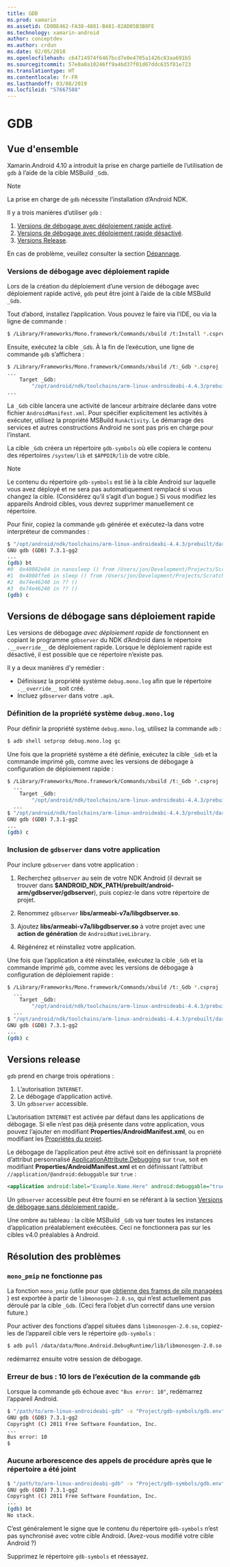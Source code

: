 ```yaml
---
title: GDB
ms.prod: xamarin
ms.assetid: CD0BE462-FA38-4881-B481-82AD05B3B8FE
ms.technology: xamarin-android
author: conceptdev
ms.author: crdun
ms.date: 02/05/2018
ms.openlocfilehash: c64714974f6467bcd7e0e4705a1426c83aa691b5
ms.sourcegitcommit: 57e8a0a10246ff9a4bd37f01d67ddc635f81e723
ms.translationtype: HT
ms.contentlocale: fr-FR
ms.lasthandoff: 03/08/2019
ms.locfileid: "57667588"
---
```

# <a name="gdb"></a>GDB

## <a name="overview"></a>Vue d'ensemble

Xamarin.Android 4.10 a introduit la prise en charge partielle de l’utilisation de `gdb` à l’aide de la cible MSBuild `_Gdb`. 

> [!NOTE]
> La prise en charge de `gdb` nécessite l’installation d’Android NDK.

Il y a trois manières d’utiliser `gdb` :

1.  [Versions de débogage avec déploiement rapide activé](#Debug_Builds_with_Fast_Deployment).
1.  [Versions de débogage avec déploiement rapide désactivé](#Debug_Builds_without_Fast_Deployment).
1.  [Versions Release](#Release_Builds).


En cas de problème, veuillez consulter la section [Dépannage](#Troubleshooting).

<a name="Debug_Builds_with_Fast_Deployment" />

### <a name="debug-builds-with-fast-deployment"></a>Versions de débogage avec déploiement rapide

Lors de la création du déploiement d’une version de débogage avec déploiement rapide activé, `gdb` peut être joint à l’aide de la cible MSBuild `_Gdb`.

Tout d’abord, installez l’application. Vous pouvez le faire via l’IDE, ou via la ligne de commande :

```bash
$ /Library/Frameworks/Mono.framework/Commands/xbuild /t:Install *.csproj
```

Ensuite, exécutez la cible `_Gdb`. À la fin de l’exécution, une ligne de commande `gdb` s’affichera :

```bash
$ /Library/Frameworks/Mono.framework/Commands/xbuild /t:_Gdb *.csproj
...
    Target _Gdb:
        "/opt/android/ndk/toolchains/arm-linux-androideabi-4.4.3/prebuilt/darwin-x86/bin/arm-linux-androideabi-gdb" -x "/Users/jon/Development/Projects/Scratch.HelloXamarin20//gdb-symbols/gdb.env"
...
```

La `_Gdb` cible lancera une activité de lanceur arbitraire déclarée dans votre fichier `AndroidManifest.xml`. Pour spécifier explicitement les activités à exécuter, utilisez la propriété MSBuild `RunActivity`. Le démarrage des services et autres constructions Android ne sont pas pris en charge pour l’instant.

La cible `_Gdb` créera un répertoire `gdb-symbols` où elle copiera le contenu des répertoires `/system/lib` et `$APPDIR/lib` de votre cible.


> [!NOTE]
> Le contenu du répertoire `gdb-symbols` est lié à la cible Android sur laquelle vous avez déployé et ne sera pas automatiquement remplacé si vous changez la cible. (Considérez qu’il s’agit d’un bogue.) Si vous modifiez les appareils Android cibles, vous devrez supprimer manuellement ce répertoire.

Pour finir, copiez la commande `gdb` générée et exécutez-la dans votre interpréteur de commandes :

```bash
$ "/opt/android/ndk/toolchains/arm-linux-androideabi-4.4.3/prebuilt/darwin-x86/bin/arm-linux-androideabi-gdb" -x "/Users/jon/Development/Projects/Scratch.HelloXamarin20//gdb-symbols/gdb.env"
GNU gdb (GDB) 7.3.1-gg2
...
(gdb) bt
#0  0x40082e84 in nanosleep () from /Users/jon/Development/Projects/Scratch.HelloXamarin20/gdb-symbols/libc.so
#1  0x4008ffe6 in sleep () from /Users/jon/Development/Projects/Scratch.HelloXamarin20/gdb-symbols/libc.so
#2  0x74e46240 in ?? ()
#3  0x74e46240 in ?? ()
(gdb) c
```

<a name="Debug_Builds_without_Fast_Deployment" />

## <a name="debug-builds-without-fast-deployment"></a>Versions de débogage sans déploiement rapide

Les versions de débogage *avec déploiement rapide de* fonctionnent en copiant le programme `gdbserver` du NDK d’Android dans le répertoire `.__override__` de déploiement rapide. Lorsque le déploiement rapide est désactivé, il est possible que ce répertoire n’existe pas.

Il y a deux manières d’y remédier :

-   Définissez la propriété système `debug.mono.log` afin que le répertoire `.__override__` soit créé.
-   Incluez `gdbserver` dans votre `.apk`.

### <a name="setting-the-debugmonolog-system-property"></a>Définition de la propriété système `debug.mono.log`

Pour définir la propriété système `debug.mono.log`, utilisez la commande `adb` :

```bash
$ adb shell setprop debug.mono.log gc
```

Une fois que la propriété système a été définie, exécutez la cible `_Gdb` et la commande imprimé `gdb`, comme avec les versions de débogage à configuration de déploiement rapide :

```bash
$ /Library/Frameworks/Mono.framework/Commands/xbuild /t:_Gdb *.csproj
  ...
    Target _Gdb:
        "/opt/android/ndk/toolchains/arm-linux-androideabi-4.4.3/prebuilt/darwin-x86/bin/arm-linux-androideabi-gdb" -x "/Users/jon/Development/Projects/Scratch.HelloXamarin20//gdb-symbols/gdb.env"
  ...
$ "/opt/android/ndk/toolchains/arm-linux-androideabi-4.4.3/prebuilt/darwin-x86/bin/arm-linux-androideabi-gdb" -x "/Users/jon/Development/Projects/Scratch.HelloXamarin20//gdb-symbols/gdb.env"
GNU gdb (GDB) 7.3.1-gg2
...
(gdb) c
```


### <a name="including-gdbserver-in-your-app"></a>Inclusion de `gdbserver` dans votre application

Pour inclure `gdbserver` dans votre application :

1. Recherchez `gdbserver` au sein de votre NDK Android (il devrait se trouver dans **$ANDROID\_NDK\_PATH/prebuilt/android-arm/gdbserver/gdbserver**), puis copiez-le dans votre répertoire de projet.

2. Renommez `gdbserver` **libs/armeabi-v7a/libgdbserver.so**.

3. Ajoutez **libs/armeabi-v7a/libgdbserver.so** à votre projet avec une **action de génération** de `AndroidNativeLibrary`.

4. Régénérez et réinstallez votre application.

Une fois que l’application a été réinstallée, exécutez la cible `_Gdb` et la commande imprimé `gdb`, comme avec les versions de débogage à configuration de déploiement rapide :

```bash
$ /Library/Frameworks/Mono.framework/Commands/xbuild /t:_Gdb *.csproj
  ...
    Target _Gdb:
        "/opt/android/ndk/toolchains/arm-linux-androideabi-4.4.3/prebuilt/darwin-x86/bin/arm-linux-androideabi-gdb" -x "/Users/jon/Development/Projects/Scratch.HelloXamarin20//gdb-symbols/gdb.env"
  ...
$ "/opt/android/ndk/toolchains/arm-linux-androideabi-4.4.3/prebuilt/darwin-x86/bin/arm-linux-androideabi-gdb" -x "/Users/jon/Development/Projects/Scratch.HelloXamarin20//gdb-symbols/gdb.env"
GNU gdb (GDB) 7.3.1-gg2
...
(gdb) c
```

<a name="Release_Builds" />

## <a name="release-builds"></a>Versions release

`gdb` prend en charge trois opérations :

1.  L’autorisation `INTERNET`.
2.  Le débogage d’application activé.
3.  Un `gdbserver` accessible.

L’autorisation `INTERNET` est activée par défaut dans les applications de débogage. Si elle n’est pas déjà présente dans votre application, vous pouvez l’ajouter en modifiant **Properties/AndroidManifest.xml**, ou en modifiant les [Propriétés du projet](https://github.com/xamarin/recipes/tree/master/Recipes/android/general/projects/add_permissions_to_android_manifest).

Le débogage de l’application peut être activé soit en définissant la propriété d’attribut personnalisé [ApplicationAttribute.Debugging](https://developer.xamarin.com/api/property/Android.App.ApplicationAttribute.Debuggable/) sur `true`, soit en modifiant **Properties/AndroidManifest.xml** et en définissant l’attribut `//application/@android:debuggable` sur `true` :

```xml
<application android:label="Example.Name.Here" android:debuggable="true">
```

Un `gdbserver` accessible peut être fourni en se référant à la section [Versions de débogage sans déploiement rapide ](#Debug_Builds_without_Fast_Deployment).

Une ombre au tableau : la cible MSBuild `_Gdb` va tuer toutes les instances d’application préalablement exécutées. Ceci ne fonctionnera pas sur les cibles v4.0 préalables à Android.

<a name="Troubleshooting" />

## <a name="troubleshooting"></a>Résolution des problèmes

### <a name="monopmip-doesnt-work"></a>`mono_pmip` ne fonctionne pas

La fonction `mono_pmip` (utile pour que [obtienne des frames de pile managées ](https://www.mono-project.com/docs/debug+profile/debug/#debugging-with-gdb)) est exportée à partir de `libmonosgen-2.0.so`, qui n’est actuellement pas déroulé par la cible `_Gdb`. (Ceci fera l’objet d’un correctif dans une version future.)

Pour activer des fonctions d’appel situées dans `libmonosgen-2.0.so`, copiez-les de l’appareil cible vers le répertoire `gdb-symbols` :

```bash
$ adb pull /data/data/Mono.Android.DebugRuntime/lib/libmonosgen-2.0.so Project/gdb-symbols
```

redémarrez ensuite votre session de débogage.

### <a name="bus-error-10-when-running-the-gdb-command"></a>Erreur de bus : 10 lors de l’exécution de la commande `gdb`

Lorsque la commande `gdb` échoue avec `"Bus error: 10"`, redémarrez l’appareil Android.

```bash
$ "/path/to/arm-linux-androideabi-gdb" -x "Project/gdb-symbols/gdb.env"
GNU gdb (GDB) 7.3.1-gg2
Copyright (C) 2011 Free Software Foundation, Inc.
...
Bus error: 10
$
```

### <a name="no-stack-trace-after-attach"></a>Aucune arborescence des appels de procédure après que le répertoire a été joint

```bash
$ "/path/to/arm-linux-androideabi-gdb" -x "Project/gdb-symbols/gdb.env"
GNU gdb (GDB) 7.3.1-gg2
Copyright (C) 2011 Free Software Foundation, Inc.
...
(gdb) bt
No stack.
```

C’est généralement le signe que le contenu du répertoire `gdb-symbols` n’est pas synchronisé avec votre cible Android. (Avez-vous modifié votre cible Android ?)

Supprimez le répertoire `gdb-symbols` et réessayez.
